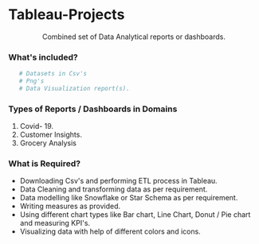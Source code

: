 # Tableau-Projects
<p align="center"

Combined set of Data Analytical reports or dashboards.

### What's included?
```bash
   # Datasets in Csv's 
   # Png's 
   # Data Visualization report(s).
```

### Types of Reports / Dashboards in Domains
1. Covid- 19.
2. Customer Insights.
3. Grocery Analysis

### What is Required?
- Downloading Csv's and performing ETL process in Tableau.
- Data Cleaning and transforming data as per requirement.
- Data modelling like Snowflake or Star Schema as per requirement.
- Writing measures as provided. 
- Using different chart types like Bar chart, Line Chart, Donut / Pie chart and measuring KPI's.
- Visualizing data with help of different colors and icons.
